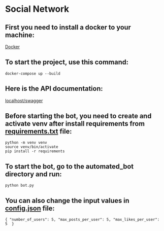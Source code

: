 # Social Network

## First you need to install a docker to your machine:

[Docker](https://www.docker.com)

## To start the project, use this command:

``docker-compose up --build``

## Here is the API documentation:

[localhost/swagger](localhost/swagger)

## Before starting the bot, you need to create and activate venv after install requirements from [requirements.txt]() file:
``python -m venv venv``<br/>
``source venv/bin/activate``<br/>
``pip install -r requirements``
## To start the bot, go to the automated_bot directory and run:
``python bot.py``
## You can also change the input values in [config.json]() file:
``
{
  "number_of_users": 5,
  "max_posts_per_user": 5,
  "max_likes_per_user": 5 
}
``

